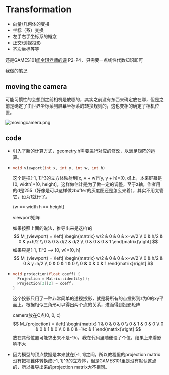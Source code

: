 # Transformation

* 向量/几何体的变换
* 坐标（系）变换
* 左手右手坐标系的概念
* 正交/透视投影
* 齐次坐标等等

还是GAMES101[闫令琪老师的课](https://www.bilibili.com/video/BV1X7411F744) P2-P4，只需要一点线性代数知识即可

我做的[笔记](https://lorstyang.github.io/2020/10/19/Games101-Transformation/)

## moving the camera

可能习惯性的会想到之前相机是放哪的，其实之前没有东西来确定放在哪，但是之前是确定了由世界坐标系到屏幕坐标系的转换规则的，这也变相的确定了相机位置。

![movingcamera.png](https://i.loli.net/2021/01/20/yb4muwcqZV1JIfH.png)

## code

* 引入了新的计算方式，geometry.h需要进行对应的修改，以满足矩阵的运算。

* ```c++
  void viewport(int x, int y, int w, int h)
  ```

  这个是把[-1, 1]^3的立方体映射到[x, x + w]\*[y, y + h]\*[0, d]上，本来屏幕是[0, width]*[0, height]，这样做估计是为了做一定的调整，至于z轴，作者用的d是255（好像是可以这样做zbuffer的灰度图还是怎么来着），其实不用太管它，设为1就行了。

  (w == width h == height)

  viewport矩阵

  如果按照上面的说法，推导出来是这样的
  $$
  M_{viewport} = \left[ \begin{matrix} w/2 & 0 & 0 & x+w/2 \\ 0 & h/2 & 0 & y+h/2 \\ 0 & 0 & d/2 & d/2 \\ 0 & 0 & 0 & 1 \end{matrix}\right]
  $$
  如果只是[-1, 1]^2 --> [0, w]*[0, h]
  $$
  M_{viewport} = \left[ \begin{matrix} w/2 & 0 & 0 & x+w/2 \\ 0 & h/2 & 0 & y+h/2 \\ 0 & 0 & 1 & 0 \\ 0 & 0 & 0 & 1 \end{matrix}\right]
  $$

* ```c++
  void projection(float coeff) {
  	Projection = Matrix::identity();
  	Projection[3][2] = coeff;
  }
  ```

  这个投影只用了一种非常简单的透视投影，就是将所有的点投影到z为0的xy平面上，根据相似三角形可以得出两个点的关系，进而得到投影矩阵
  
  camera放在C点(0, 0, c)
  $$
M_{projection} = \left[ \begin{matrix} 1 & 0 & 0 & 0 \\ 0 & 1 & 0 & 0 \\ 0 & 0 & 1 & 0 \\ 0 & 0 & -1/c & 1 \end{matrix}\right]
  $$
  放在其他位置可能求出来不是-1/c，我在代码里随便设了个值，结果上来看影响不大
  
* 因为模型的顶点数据是本来就在[-1, 1]之间，所以教程里的projection matrix没有把视锥体转换成[-1, 1]^3的立方体，但是GAMES101里是没有默认这点的，所以推导出来的projection matrix大不相同。

